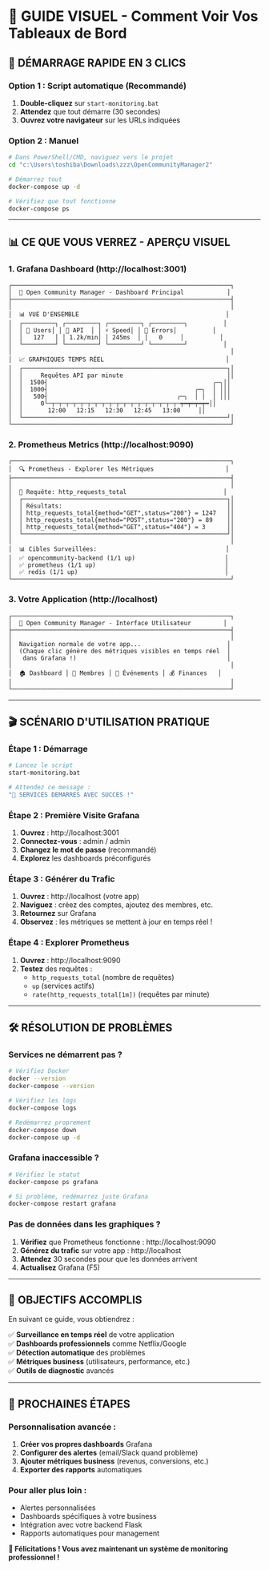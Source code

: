 # 🎯 GUIDE VISUEL - Comment Voir Vos Tableaux de Bord

## 🚀 **DÉMARRAGE RAPIDE EN 3 CLICS**

### **Option 1 : Script automatique (Recommandé)**
1. **Double-cliquez** sur `start-monitoring.bat`
2. **Attendez** que tout démarre (30 secondes)
3. **Ouvrez votre navigateur** sur les URLs indiquées

### **Option 2 : Manuel**
```bash
# Dans PowerShell/CMD, naviguez vers le projet
cd "c:\Users\toshiba\Downloads\zzz\OpenCommunityManager2"

# Démarrez tout
docker-compose up -d

# Vérifiez que tout fonctionne
docker-compose ps
```

---

## 📊 **CE QUE VOUS VERREZ - APERÇU VISUEL**

### **1. Grafana Dashboard (http://localhost:3001)**

```
┌─────────────────────────────────────────────────────────────┐
│  🌟 Open Community Manager - Dashboard Principal            │
├─────────────────────────────────────────────────────────────┤
│                                                             │
│  📊 VUE D'ENSEMBLE                                         │
│  ┌─────────┐ ┌─────────┐ ┌─────────┐ ┌─────────┐          │
│  │ 👥 Users│ │ 🔄 API  │ │ ⚡ Speed│ │ 🚨 Errors│          │
│  │   127   │ │ 1.2k/min│ │ 245ms  │ │   0     │          │
│  └─────────┘ └─────────┘ └─────────┘ └─────────┘          │
│                                                             │
│  📈 GRAPHIQUES TEMPS RÉEL                                  │
│  ┌─────────────────────────────────────────────────────────┐│
│  │     Requêtes API par minute                             ││
│  │  1500┤                                              ╭─╮││
│  │  1000┤                                         ╭─╮  │ │││
│  │   500┤                                    ╭─╮  │ │  │ │││
│  │     0└─┬─┬─┬─┬─┬─┬─┬─┬─┬─┬─┬─┬─┬─┬─┬─┬─┬─┬─┯━┯━┯━┯━││
│  │       12:00   12:15   12:30   12:45   13:00     ││
│  └─────────────────────────────────────────────────────────┘│
└─────────────────────────────────────────────────────────────┘
```

### **2. Prometheus Metrics (http://localhost:9090)**

```
┌─────────────────────────────────────────────────────────────┐
│  🔍 Prometheus - Explorer les Métriques                    │
├─────────────────────────────────────────────────────────────┤
│                                                             │
│  🔎 Requête: http_requests_total                           │
│  ┌─────────────────────────────────────────────────────────┐│
│  │ Résultats:                                              ││
│  │ http_requests_total{method="GET",status="200"} = 1247   ││
│  │ http_requests_total{method="POST",status="200"} = 89    ││
│  │ http_requests_total{method="GET",status="404"} = 3      ││
│  └─────────────────────────────────────────────────────────┘│
│                                                             │
│  📊 Cibles Surveillées:                                    │
│  ✅ opencommunity-backend (1/1 up)                         │
│  ✅ prometheus (1/1 up)                                    │
│  ✅ redis (1/1 up)                                         │
└─────────────────────────────────────────────────────────────┘
```

### **3. Votre Application (http://localhost)**

```
┌─────────────────────────────────────────────────────────────┐
│  🎯 Open Community Manager - Interface Utilisateur         │
├─────────────────────────────────────────────────────────────┤
│                                                             │
│  Navigation normale de votre app...                        │
│  (Chaque clic génère des métriques visibles en temps réel  │
│   dans Grafana !)                                          │
│                                                             │
│  🏠 Dashboard │ 👥 Membres │ 📅 Événements │ 💰 Finances   │
│                                                             │
└─────────────────────────────────────────────────────────────┘
```

---

## 🎬 **SCÉNARIO D'UTILISATION PRATIQUE**

### **Étape 1 : Démarrage**
```bash
# Lancez le script
start-monitoring.bat

# Attendez ce message :
"🎉 SERVICES DEMARRES AVEC SUCCES !"
```

### **Étape 2 : Première Visite Grafana**
1. **Ouvrez** : http://localhost:3001
2. **Connectez-vous** : admin / admin
3. **Changez le mot de passe** (recommandé)
4. **Explorez** les dashboards préconfigurés

### **Étape 3 : Générer du Trafic**
1. **Ouvrez** : http://localhost (votre app)
2. **Naviguez** : créez des comptes, ajoutez des membres, etc.
3. **Retournez** sur Grafana
4. **Observez** : les métriques se mettent à jour en temps réel !

### **Étape 4 : Explorer Prometheus**
1. **Ouvrez** : http://localhost:9090
2. **Testez** des requêtes :
   - `http_requests_total` (nombre de requêtes)
   - `up` (services actifs)
   - `rate(http_requests_total[1m])` (requêtes par minute)

---

## 🛠️ **RÉSOLUTION DE PROBLÈMES**

### **Services ne démarrent pas ?**
```bash
# Vérifiez Docker
docker --version
docker-compose --version

# Vérifiez les logs
docker-compose logs

# Redémarrez proprement
docker-compose down
docker-compose up -d
```

### **Grafana inaccessible ?**
```bash
# Vérifiez le statut
docker-compose ps grafana

# Si problème, redémarrez juste Grafana
docker-compose restart grafana
```

### **Pas de données dans les graphiques ?**
1. **Vérifiez** que Prometheus fonctionne : http://localhost:9090
2. **Générez du trafic** sur votre app : http://localhost
3. **Attendez** 30 secondes pour que les données arrivent
4. **Actualisez** Grafana (F5)

---

## 🎯 **OBJECTIFS ACCOMPLIS**

En suivant ce guide, vous obtiendrez :

✅ **Surveillance en temps réel** de votre application  
✅ **Dashboards professionnels** comme Netflix/Google  
✅ **Détection automatique** des problèmes  
✅ **Métriques business** (utilisateurs, performance, etc.)  
✅ **Outils de diagnostic** avancés  

---

## 🚀 **PROCHAINES ÉTAPES**

### **Personnalisation avancée :**
1. **Créer vos propres dashboards** Grafana
2. **Configurer des alertes** (email/Slack quand problème)
3. **Ajouter métriques business** (revenus, conversions, etc.)
4. **Exporter des rapports** automatiques

### **Pour aller plus loin :**
- Alertes personnalisées
- Dashboards spécifiques à votre business
- Intégration avec votre backend Flask
- Rapports automatiques pour management

**🌟 Félicitations ! Vous avez maintenant un système de monitoring professionnel !**
